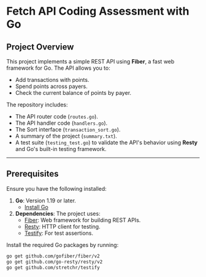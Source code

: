 # Fetch API Coding Assessment with Go

## Project Overview
This project implements a simple REST API using **Fiber**, a fast web framework for Go. The API allows you to:
- Add transactions with points.
- Spend points across payers.
- Check the current balance of points by payer.

The repository includes:
- The API router code (`routes.go`).
- The API handler code (`handlers.go`).
- The Sort interface (`transaction_sort.go`).
- A summary of the project (`summary.txt`).
- A test suite (`testing_test.go`) to validate the API's behavior using **Resty** and Go's built-in testing framework.

---

## Prerequisites
Ensure you have the following installed:
1. **Go**: Version 1.19 or later.
   - [Install Go](https://golang.org/doc/install)
2. **Dependencies**: The project uses:
   - [Fiber](https://github.com/gofiber/fiber): Web framework for building REST APIs.
   - [Resty](https://github.com/go-resty/resty): HTTP client for testing.
   - [Testify](https://github.com/stretchr/testify): For test assertions.

Install the required Go packages by running:
```bash
go get github.com/gofiber/fiber/v2
go get github.com/go-resty/resty/v2
go get github.com/stretchr/testify

